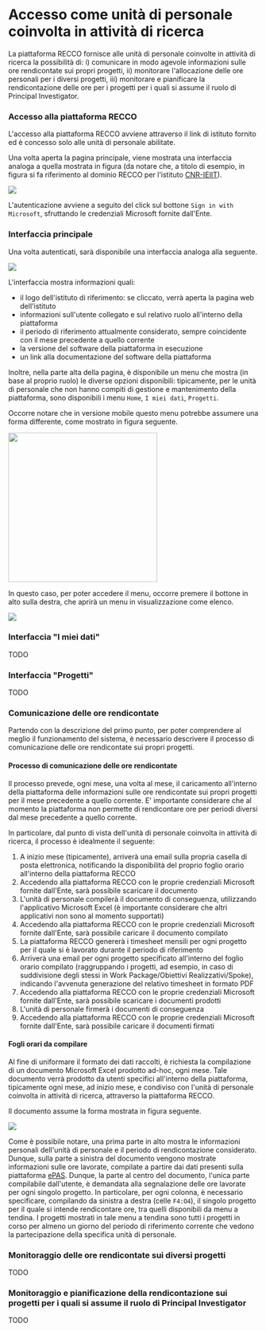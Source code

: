 # Accesso come unità di personale coinvolta in attività di ricerca

La piattaforma RECCO fornisce alle unità di personale coinvolte in attività di ricerca la possibilità di:
i) comunicare in modo agevole informazioni sulle ore rendicontate sui propri progetti,
ii) monitorare l'allocazione delle ore personali per i diversi progetti,
iii) monitorare e pianificare la rendicontazione delle ore per i progetti per i quali si assume il ruolo di Principal Investigator.

### Accesso alla piattaforma RECCO ###

L'accesso alla piattaforma RECCO avviene attraverso il link di istituto fornito ed è concesso solo alle unità di personale abilitate.

Una volta aperta la pagina principale, viene mostrata una interfaccia analoga a quella mostrata in figura (da notare che, a titolo di esempio, in figura si fa riferimento al dominio RECCO per l'istituto [CNR-IEIIT](https://www.ieiit.cnr.it)).

<img src="img/interfaccia_login.png">

L'autenticazione avviene a seguito del click sul bottone `Sign in with Microsoft`, sfruttando le credenziali Microsoft fornite dall'Ente.

### Interfaccia principale ###

Una volta autenticati, sarà disponibile una interfaccia analoga alla seguente.

<img src="img/interfaccia_home.png">

L'interfaccia mostra informazioni quali:
* il logo dell'istituto di riferimento: se cliccato, verrà aperta la pagina web dell'istituto
* informazioni sull'utente collegato e sul relativo ruolo all'interno della piattaforma
* il periodo di riferimento attualmente considerato, sempre coincidente con il mese precedente a quello corrente
* la versione del software della piattaforma in esecuzione
* un link alla documentazione del software della piattaforma

Inoltre, nella parte alta della pagina, è disponibile un menu che mostra (in base al proprio ruolo) le diverse opzioni disponibili: tipicamente, per le unità di personale che non hanno compiti di gestione e mantenimento della piattaforma, sono disponibili i menu `Home`, `I miei dati`, `Progetti`.

Occorre notare che in versione mobile questo menu potrebbe assumere una forma differente, come mostrato in figura seguente.

<img src="img/interfaccia_home_mobile.png" height="300">

In questo caso, per poter accedere il menu, occorre premere il bottone in alto sulla destra, che aprirà un menu in visualizzazione come elenco.

<img src="img/interfaccia_home_mobile_menu.png">

### Interfaccia "I miei dati" ###

TODO

### Interfaccia "Progetti" ###

TODO

### Comunicazione delle ore rendicontate ###

Partendo con la descrizione del primo punto, per poter comprendere al meglio il funzionamento del sistema, è necessario descrivere il processo di comunicazione delle ore rendicontate sui propri progetti.

#### Processo di comunicazione delle ore rendicontate ####

Il processo prevede, ogni mese, una volta al mese, il caricamento all'interno della piattaforma delle informazioni sulle ore rendicontate sui propri progetti per il mese precedente a quello corrente.
E' importante considerare che al momento la piattaforma non permette di rendicontare ore per periodi diversi dal mese precedente a quello corrente.

In particolare, dal punto di vista dell'unità di personale coinvolta in attività di ricerca, il processo è idealmente il seguente:
1. A inizio mese (tipicamente), arriverà una email sulla propria casella di posta elettronica, notificando la disponibilità del proprio foglio orario all'interno della piattaforma RECCO
2. Accedendo alla piattaforma RECCO con le proprie credenziali Microsoft fornite dall'Ente, sarà possibile scaricare il documento
3. L'unità di personale compilerà il documento di conseguenza, utilizzando l'applicativo Microsoft Excel (è importante considerare che altri applicativi non sono al momento supportati)
4. Accedendo alla piattaforma RECCO con le proprie credenziali Microsoft fornite dall'Ente, sarà possibile caricare il documento compilato
5. La piattaforma RECCO genererà i timesheet mensili per ogni progetto per il quale si è lavorato durante il periodo di riferimento
6. Arriverà una email per ogni progetto specificato all'interno del foglio orario compilato (raggruppando i progetti, ad esempio, in caso di suddivisione degli stessi in Work Package/Obiettivi Realizzativi/Spoke), indicando l'avvenuta generazione del relativo timesheet in formato PDF
7. Accedendo alla piattaforma RECCO con le proprie credenziali Microsoft fornite dall'Ente, sarà possibile scaricare i documenti prodotti
8. L'unità di personale firmerà i documenti di conseguenza
9. Accedendo alla piattaforma RECCO con le proprie credenziali Microsoft fornite dall'Ente, sarà possibile caricare il documenti firmati

#### Fogli orari da compilare ####

Al fine di uniformare il formato dei dati raccolti, è richiesta la compilazione di un documento Microsoft Excel prodotto ad-hoc, ogni mese.
Tale documento verrà prodotto da utenti specifici all'interno della piattaforma, tipicamente ogni mese, ad inizio mese, e condiviso con l'unità di personale coinvolta in attività di ricerca, attraverso la piattaforma RECCO.

Il documento assume la forma mostrata in figura seguente.

<img src="img/emptysheets_sampledata.png">

Come è possibile notare, una prima parte in alto mostra le informazioni personali dell'unità di personale e il periodo di rendicontazione considerato.
Dunque, sulla parte a sinistra del documento vengono mostrate informazioni sulle ore lavorate, compilate a partire dai dati presenti sulla piattaforma [ePAS](https://epas.amministrazione.cnr.it).
Dunque, la parte al centro del documento, l'unica parte compilabile dall'utente, è demandata alla segnalazione delle ore lavorate per ogni singolo progetto.
In particolare, per ogni colonna, è necessario specificare, compilando da sinistra a destra (celle `F4:O4`), il singolo progetto per il quale si intende rendicontare ore, tra quelli disponibili da menu a tendina.
I progetti mostrati in tale menu a tendina sono tutti i progetti in corso per almeno un giorno del periodo di riferimento corrente che vedono la partecipazione della specifica unità di personale.

### Monitoraggio delle ore rendicontate sui diversi progetti ###

TODO

### Monitoraggio e pianificazione della rendicontazione sui progetti per i quali si assume il ruolo di Principal Investigator ###

TODO
